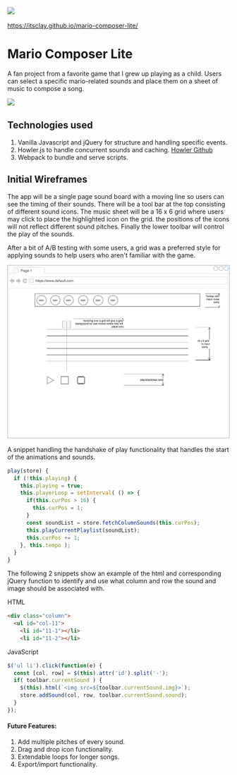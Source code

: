 <img src="https://res.cloudinary.com/do2rg2v7p/image/upload/v1507311319/Screen_Shot_2017-10-06_at_9.56.25_AM_x4zhxy.png">

<a href="https://itsclay.github.io/mario-composer-lite/">https://itsclay.github.io/mario-composer-lite/</a>
# Mario Composer Lite

A fan project from a favorite game that I grew up playing as a child. Users can select a specific mario-related sounds and place them on a sheet of music to compose a song.

<img src="https://res.cloudinary.com/do2rg2v7p/image/upload/v1507312212/mario_lite_demo_irdvfb.gif">

## Technologies used
1. Vanilla Javascript and jQuery for structure and handling specific events.
2. Howler.js to handle concurrent sounds and caching.
[Howler Github](https://github.com/goldfire/howler.js/)
3. Webpack to bundle and serve scripts.

## Initial Wireframes
The app will be a single page sound board with a moving line so users can see the timing of their sounds. There will be a tool bar at the top consisting of different sound icons. The music sheet will be a 16 x 6 grid where users may click to place the highlighted icon on the grid. the positions of the icons will not reflect different sound pitches. Finally the lower toolbar will control the play of the sounds.

After a bit of A/B testing with some users, a grid was a preferred style for applying sounds to help users who aren't familiar with the game.

![wireframe](/build/assets/images/mario_lite_wireframe.png)

A snippet handling the handshake of play functionality that handles the start
of the animations and sounds.

```Javascript
play(store) {
  if (!this.playing) {
    this.playing = true;
    this.playerLoop = setInterval( () => {
      if(this.curPos > 16) {
        this.curPos = 1;
      }
      const soundList = store.fetchColumnSounds(this.curPos);
      this.playCurrentPlaylist(soundList);
      this.curPos += 1;
    }, this.tempo );
  }
}
```

The following 2 snippets show an example of the html and corresponding jQuery function to identify and use what column and row the sound and image should be associated with.

HTML
```html
<div class="column">
  <ul id="col-11">
    <li id="11-1"></li>
    <li id="11-2"></li>
```
JavaScript
```javascript
$('ul li').click(function(e) {
  const [col, row] = $(this).attr('id').split('-');
  if( toolbar.currentSound ) {
    $(this).html(`<img src=${toolbar.currentSound.img}>`);
    store.addSound(col, row, toolbar.currentSound.sound);
  }
});
```

#### Future Features:
1. Add multiple pitches of every sound.
2. Drag and drop icon functionality.
3. Extendable loops for longer songs.
4. Export/import functionality.
